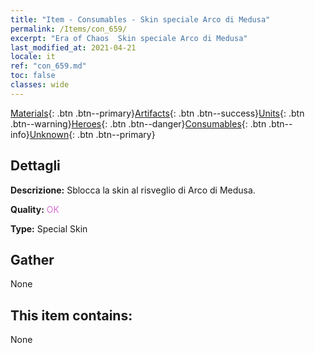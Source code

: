 ```yaml
---
title: "Item - Consumables - Skin speciale Arco di Medusa"
permalink: /Items/con_659/
excerpt: "Era of Chaos  Skin speciale Arco di Medusa"
last_modified_at: 2021-04-21
locale: it
ref: "con_659.md"
toc: false
classes: wide
---
```

 [Materials](/it/Items/){: .btn .btn--primary}[Artifacts](/it/Items/Artifacts/){: .btn .btn--success}[Units](/it/Items/Units/){: .btn .btn--warning}[Heroes](/it/Items/Heroes/){: .btn .btn--danger}[Consumables](/it/Items/Consumables/){: .btn .btn--info}[Unknown](/it/Items/Unknown/){: .btn .btn--primary}

## Dettagli
 **Descrizione:** Sblocca la skin al risveglio di Arco di Medusa.

 **Quality:** <span style="color: #DA70D6">OK</span>

 **Type:** Special Skin

## Gather

  None

## This item contains:

  None

